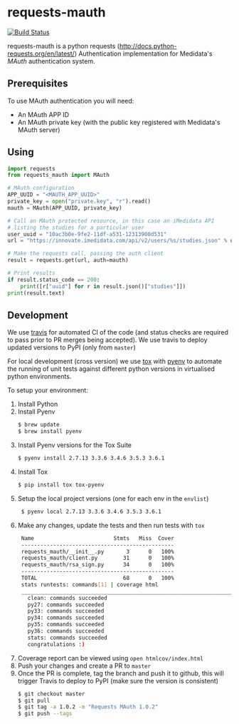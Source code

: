 # requests-mauth

[![Build Status](https://travis-ci.org/mdsol/requests-mauth.svg?branch=master)](https://travis-ci.org/mdsol/requests-mauth.svg?branch=master)

requests-mauth is a python requests (http://docs.python-requests.org/en/latest/) Authentication implementation
for Medidata's _MAuth_ authentication system.

## Prerequisites

To use MAuth authentication you will need:

* An MAuth APP ID
* An MAuth private key (with the public key registered with Medidata's MAuth server)


## Using

```python
import requests
from requests_mauth import MAuth

# MAuth configuration
APP_UUID = "<MAUTH_APP_UUID>"
private_key = open("private.key", "r").read()
mauth = MAuth(APP_UUID, private_key)

# Call an MAuth protected resource, in this case an iMedidata API
# listing the studies for a particular user
user_uuid = "10ac3b0e-9fe2-11df-a531-12313900d531"
url = "https://innovate.imedidata.com/api/v2/users/%s/studies.json" % user_uuid

# Make the requests call, passing the auth client
result = requests.get(url, auth=mauth)

# Print results
if result.status_code == 200:
    print([r["uuid"] for r in result.json()["studies"]])
print(result.text)
```


## Development

We use [travis](https://travisci.com) for automated CI of the code (and status checks are required to pass prior to PR merges being accepted).
We use travis to deploy updated versions to PyPI (only from `master`)

For local development (cross version) we use [tox](http://tox.readthedocs.io/en/latest/) with [pyenv](https://github.com/pyenv/pyenv) to automate the running of unit tests against different python versions in virtualised python environments.

To setup your environment:
1. Install Python
1. Install Pyenv
   ```bash
   $ brew update
   $ brew install pyenv
   ```
1. Install Pyenv versions for the Tox Suite
   ```bash
   $ pyenv install 2.7.13 3.3.6 3.4.6 3.5.3 3.6.1
   ```
1. Install Tox
   ```bash
   $ pip install tox tox-pyenv
   ```
1. Setup the local project versions (one for each env in the `envlist`)
   ```bash
    $ pyenv local 2.7.13 3.3.6 3.4.6 3.5.3 3.6.1
   ```
1. Make any changes, update the tests and then run tests with `tox`
   ```bash
    Name                         Stmts   Miss  Cover
    ------------------------------------------------
    requests_mauth/__init__.py       3      0   100%
    requests_mauth/client.py        31      0   100%
    requests_mauth/rsa_sign.py      34      0   100%
    ------------------------------------------------
    TOTAL                           68      0   100%
    stats runtests: commands[1] | coverage html
    _________________________________________________________________________________________________________ summary __________________________________________________________________________________________________________
      clean: commands succeeded
      py27: commands succeeded
      py33: commands succeeded
      py34: commands succeeded
      py35: commands succeeded
      py36: commands succeeded
      stats: commands succeeded
      congratulations :)
   ```
1. Coverage report can be viewed using `open htmlcov/index.html`
1. Push your changes and create a PR to `master`
1. Once the PR is complete, tag the branch and push it to github, this will trigger Travis to deploy to PyPI (make sure the version is consistent)
   ```bash
   $ git checkout master
   $ git pull
   $ git tag -a 1.0.2 -m "Requests MAuth 1.0.2"
   $ git push --tags
   ```
